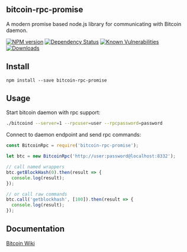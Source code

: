 ## bitcoin-rpc-promise

A modern promise based node.js library for communicating with Bitcoin daemon.


[![NPM version][npm-image]][npm-url]
[![Dependency Status](https://img.shields.io/david/hellonikc/bitcoin-rpc-promise.svg?style=flat-square)](https://david-dm.org/hellonikc/bitcoin-rpc-promise)
[![Known Vulnerabilities](https://snyk.io/test/npm/bitcoin-rpc-promise/badge.svg?style=flat-square)](https://snyk.io/test/npm/bitcoin-rpc-promise)
[![Downloads][downloads-image]][downloads-url]

[downloads-image]: https://img.shields.io/npm/dm/bitcoin-rpc-promise.svg?style=flat-square
[downloads-url]: https://www.npmjs.com/package/bitcoin-rpc-promise

[npm-image]: https://img.shields.io/npm/v/bitcoin-rpc-promise.svg?style=flat-square
[npm-url]: https://www.npmjs.com/package/bitcoin-rpc-promise
## Install

```
npm install --save bitcoin-rpc-promise
```

## Usage

Start bitcoin daemon with rpc support:

```bash
./bitcoind --server=1 --rpcuser=user --rpcpassword=password
```

Connect to daemon endpoint and send rpc commands:

```js
const BitcoinRpc = require('bitcoin-rpc-promise');

let btc = new BitcoinRpc('http://user:password@localhost:8332');

// call named wrappers
btc.getBlockHash(0).then(result => {
  console.log(result);
});

// or call raw commands
btc.call('getblockhash', [100]).then(result => {
  console.log(result);
});
```

## Documentation

[Bitcoin Wiki](https://en.bitcoin.it/wiki/API_reference_%28JSON-RPC%29)
